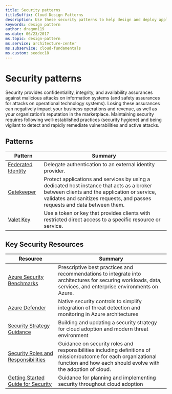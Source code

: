 ```yaml
---
title: Security patterns
titleSuffix: Cloud Design Patterns
description: Use these security patterns to help design and deploy applications in a way that protects them from attacks, restricts access, and protects sensitive data.
keywords: design pattern
author: dragon119
ms.date: 06/23/2017
ms.topic: design-pattern
ms.service: architecture-center
ms.subservice: cloud-fundamentals
ms.custom: seodec18
---
```


# Security patterns

Security provides confidentiality, integrity, and availability assurances against malicious attacks on information systems (and safety assurances for attacks on operational technology systems). Losing these assurances can negatively impact your business operations and revenue, as well as your organization’s reputation in the marketplace. Maintaining security requires following well-established practices (security hygiene) and being vigilant to detect and rapidly remediate vulnerabilities and active attacks.

## Patterns

|                    Pattern                     |                                                                                                         Summary                                                                                                         |
|------------------------------------------------|-------------------------------------------------------------------------------------------------------------------------------------------------------------------------------------------------------------------------|
| [Federated Identity](../federated-identity.md) |                                                                                Delegate authentication to an external identity provider.                                                                                |
|         [Gatekeeper](../gatekeeper.md)         | Protect applications and services by using a dedicated host instance that acts as a broker between clients and the application or service, validates and sanitizes requests, and passes requests and data between them. |
|          [Valet Key](../valet-key.md)          |                                                        Use a token or key that provides clients with restricted direct access to a specific resource or service.                                                        |

## Key Security Resources

|                    Resource                     |                                                                                                         Summary                                                                                                         |
|------------------------------------------------|-------------------------------------------------------------------------------------------------------------------------------------------------------------------------------------------------------------------------|
| [Azure Security Benchmarks](https://aka.ms/benchmarkdocs) |                                                                                Prescriptive best practices and recommendations to integrate into architectures for securing workloads, data, services, and enterprise environments on Azure.                                                                             |
|         [Azure Defender](/azure/security-center/azure-defender-dashboard)         | Native security controls to simplify integration of threat detection and monitoring in Azure architectures |
|          [Security Strategy Guidance](https://aka.ms/securitystrategy)          |                                                        Building and updating a security strategy for cloud adoption and modern threat environment                                                       |
|          [Security Roles and Responsibilities](https://aka.ms/securityroles)          |                                                        Guidance on security roles and responsibilities including definitions of mission/outcome for each organizational function and how each should evolve with the adoption of cloud.           |
|          [Getting Started Guide for Security](/azure/cloud-adoption-framework/get-started/security)          |                                                        Guidance for planning and implementing security throughout cloud adoption         |
